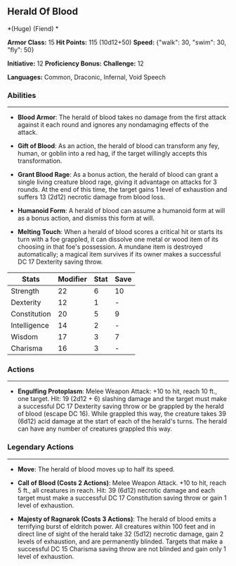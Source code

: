 ## Herald Of Blood
*(Huge) (Fiend) *

**Armor Class:** 15
**Hit Points:** 115 (10d12+50)
**Speed:** {"walk": 30, "swim": 30, "fly": 50}

**Initiative:** 12
**Proficiency Bonus:**
**Challenge:** 12

**Languages:** Common, Draconic, Infernal, Void Speech

### Abilities
 --- 
- **Blood Armor**: The herald of blood takes no damage from the first attack against it each round and ignores any nondamaging effects of the attack.

- **Gift of Blood**: As an action, the herald of blood can transform any fey, human, or goblin into a red hag, if the target willingly accepts this transformation.

- **Grant Blood Rage**: As a bonus action, the herald of blood can grant a single living creature blood rage, giving it advantage on attacks for 3 rounds. At the end of this time, the target gains 1 level of exhaustion and suffers 13 (2d12) necrotic damage from blood loss.

- **Humanoid Form**: A herald of blood can assume a humanoid form at will as a bonus action, and dismiss this form at will.

- **Melting Touch**: When a herald of blood scores a critical hit or starts its turn with a foe grappled, it can dissolve one metal or wood item of its choosing in that foe's possession. A mundane item is destroyed automatically; a magical item survives if its owner makes a successful DC 17 Dexterity saving throw.



| Stats | Modifier | Stat | Save
| ---- | ---- | ---- | ---- |
| Strength | 22 | 6 | 10 |
| Dexterity | 12 | 1 | - |
| Constitution | 20 | 5 | 9 |
| Intelligence | 14 | 2 | - |
| Wisdom | 17 | 3 | 7 |
| Charisma | 16 | 3 | - |

### Actions
 --- 
- **Engulfing Protoplasm**: Melee Weapon Attack: +10 to hit, reach 10 ft., one target. Hit: 19 (2d12 + 6) slashing damage and the target must make a successful DC 17 Dexterity saving throw or be grappled by the herald of blood (escape DC 16). While grappled this way, the creature takes 39 (6d12) acid damage at the start of each of the herald's turns. The herald can have any number of creatures grappled this way.

### Legendary Actions
 --- 
- **Move**: The herald of blood moves up to half its speed.

- **Call of Blood (Costs 2 Actions)**: Melee Weapon Attack. +10 to hit, reach 5 ft., all creatures in reach. Hit: 39 (6d12) necrotic damage and each target must make a successful DC 17 Constitution saving throw or gain 1 level of exhaustion.

- **Majesty of Ragnarok (Costs 3 Actions)**: The herald of blood emits a terrifying burst of eldritch power. All creatures within 100 feet and in direct line of sight of the herald take 32 (5d12) necrotic damage, gain 2 levels of exhaustion, and are permanently blinded. Targets that make a successful DC 15 Charisma saving throw are not blinded and gain only 1 level of exhaustion.

